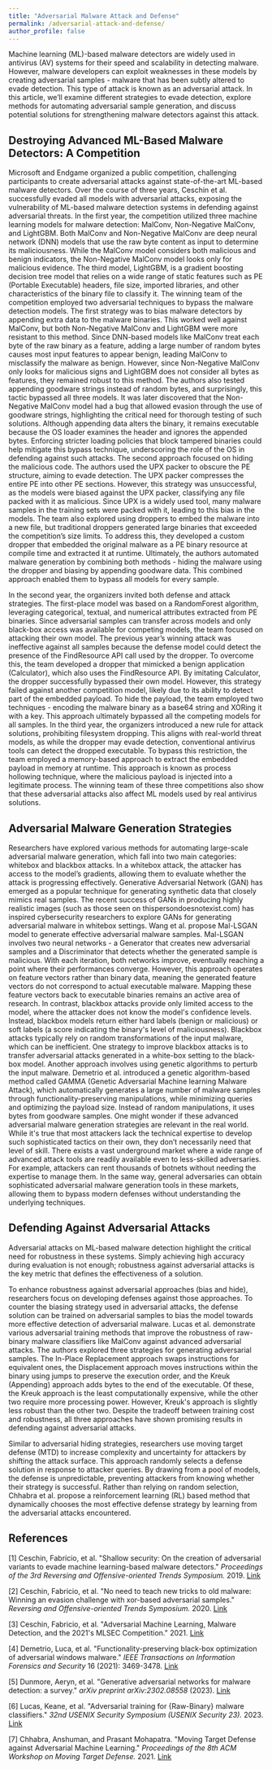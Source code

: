 ```yaml
---
title: "Adversarial Malware Attack and Defense"
permalink: /adversarial-attack-and-defense/
author_profile: false
---
```


Machine learning (ML)-based malware detectors are widely used in antivirus (AV) systems for their speed and scalability in detecting malware.  However, malware developers can exploit weaknesses in these models by creating adversarial samples - malware that has been subtly altered to evade detection. This type of attack is known as an adversarial attack. In this article, we’ll examine different strategies to evade detection, explore methods for automating adversarial sample generation, and discuss potential solutions for strengthening malware detectors against this attack.

## Destroying Advanced ML-Based Malware Detectors: A Competition

Microsoft and Endgame organized a public competition, challenging participants to create adversarial attacks against state-of-the-art ML-based malware detectors. Over the course of three years, Ceschin  et al. successfully evaded all models with adversarial attacks, exposing the vulnerability of ML-based malware detection systems in defending against adversarial threats.
In the first year, the competition utilized three machine learning models for malware detection: MalConv, Non-Negative MalConv, and LightGBM. Both MalConv and Non-Negative MalConv are deep neural network (DNN) models that use the raw byte content as input to determine its maliciousness. While the MalConv model considers both malicious and benign indicators, the Non-Negative MalConv model looks only for malicious evidence. The third model, LightGBM, is a gradient boosting decision tree model that relies on a wide range of static features such as PE (Portable Executable) headers, file size, imported libraries, and other characteristics of the binary file to classify it. The winning team of the competition employed two adversarial techniques to bypass the malware detection models. The first strategy was to bias malware detectors by appending extra data to the malware binaries. This worked well against MalConv, but both Non-Negative MalConv and LightGBM were more resistant to this method. Since DNN-based models like MalConv treat each byte of the raw binary as a feature, adding a large number of random bytes causes most input features to appear benign, leading MalConv to misclassify the malware as benign. However, since Non-Negative MalConv only looks for malicious signs and LightGBM does not consider all bytes as features, they remained robust to this method. The authors also tested appending goodware strings instead of random bytes, and surprisingly, this tactic bypassed all three models. It was later discovered that the Non-Negative MalConv model had a bug that allowed evasion through the use of goodware strings, highlighting the critical need for thorough testing of such solutions. Although appending data alters the binary, it remains executable because the OS loader examines the header and ignores the appended bytes. Enforcing stricter loading policies that block tampered binaries could help mitigate this bypass technique, underscoring the role of the OS in defending against such attacks. The second approach focused on hiding the malicious code. The authors used the UPX packer to obscure the PE structure, aiming to evade detection. The UPX packer compresses the entire PE into other PE sections. However, this strategy was unsuccessful, as the models were biased against the UPX packer, classifying any file packed with it as malicious. Since UPX is a widely used tool, many malware samples in the training sets were packed with it, leading to this bias in the models. The team also explored using droppers to embed the malware into a new file, but traditional droppers generated large binaries that exceeded the competition’s size limits. To address this, they developed a custom dropper that embedded the original malware as a PE binary resource at compile time and extracted it at runtime. 
Ultimately, the authors automated malware generation by combining both methods - hiding the malware using the dropper and biasing by appending goodware data. This combined approach enabled them to bypass all models for every sample.

In the second year, the organizers invited both defense and attack strategies. The first-place model was based on a RandomForest algorithm, leveraging categorical, textual, and numerical attributes extracted from PE binaries. Since adversarial samples can transfer across models and only black-box access was available for competing models, the team focused on attacking their own model. The previous year’s winning attack was ineffective against all samples because the defense model could detect the presence of the FindResource API call used by the dropper. To overcome this, the team developed a dropper that mimicked a benign application (Calculator), which also uses the FindResource API. By imitating Calculator, the dropper successfully bypassed their own model. However, this strategy failed against another competition model, likely due to its ability to detect part of the embedded payload. To hide the payload, the team employed two techniques - encoding the malware binary as a base64 string and XORing it with a key. This approach ultimately bypassed all the competing models for all samples.
In the third year, the organizers introduced a new rule for attack solutions, prohibiting filesystem dropping. This aligns with real-world threat models, as while the dropper may evade detection, conventional antivirus tools can detect the dropped executable. To bypass this restriction, the team employed a memory-based approach to extract the embedded payload in memory at runtime.  This approach is known as process hollowing technique, where the malicious payload is injected into a legitimate process.
The winning team of these three competitions also show that these adversarial attacks also affect ML models used by real antivirus solutions.

## Adversarial Malware Generation Strategies

Researchers have explored various methods for automating large-scale adversarial malware generation, which fall into two main categories: whitebox and blackbox attacks.
In a whitebox attack, the attacker has access to the model’s gradients, allowing them to evaluate whether the attack is progressing effectively. Generative Adversarial Network (GAN) has emerged as a popular technique for generating synthetic data that closely mimics real samples. The recent success of GANs in producing highly realistic images (such as those seen on thispersondoesnotexist.com) has inspired cybersecurity researchers to explore GANs for generating adversarial malware in whitebox settings. Wang et al. propose Mal-LSGAN model to generate effective adversarial malware samples. Mal-LSGAN involves two neural networks - a Generator that creates new adversarial samples and a Discriminator that detects whether the generated sample is malicious. With each iteration, both networks improve, eventually reaching a point where their performances converge. However, this approach operates on feature vectors rather than binary data, meaning the generated feature vectors do not correspond to actual executable malware. Mapping these feature vectors back to executable binaries remains an active area of research.
In contrast, blackbox attacks provide only limited access to the model, where the attacker does not know the model's confidence levels. Instead, blackbox models return either hard labels (benign or malicious) or soft labels (a score indicating the binary's level of maliciousness). Blackbox attacks typically rely on random transformations of the input malware, which can be inefficient. One strategy to improve blackbox attacks is to transfer adversarial attacks generated in a white-box setting to the black-box model. Another approach involves using genetic algorithms to perturb the input malware. Demetrio et al. introduced a genetic algorithm-based method called GAMMA (Genetic Adversarial Machine learning Malware Attack), which automatically generates a large number of malware samples through functionality-preserving manipulations, while minimizing queries and optimizing the payload size. Instead of random manipulations, it uses bytes from goodware samples.
One might wonder if these advanced adversarial malware generation strategies are relevant in the real world. While it's true that most attackers lack the technical expertise to develop such sophisticated tactics on their own, they don’t necessarily need that level of skill. There exists a vast underground market where a wide range of advanced attack tools are readily available  even to less-skilled adversaries. For example, attackers can rent thousands of botnets without needing the expertise to manage them. In the same way, general adversaries can obtain sophisticated adversarial malware generation tools in these markets, allowing them to bypass modern defenses without understanding the underlying techniques.

## Defending Against Adversarial Attacks

Adversarial attacks on ML-based malware detection highlight the critical need for robustness in these systems. Simply achieving high accuracy during evaluation is not enough; robustness against adversarial attacks is the key metric that defines the effectiveness of a solution.

To enhance robustness against adversarial approaches (bias and hide), researchers focus on developing defenses against those approaches. To counter the biasing strategy used in adversarial attacks, the defense solution can be trained on adversarial samples to bias the model towards more effective detection of adversarial malware. Lucas et al. demonstrate various adversarial training methods that improve the robustness of raw-binary malware classifiers like MalConv against advanced adversarial attacks. The authors explored three strategies for generating adversarial samples. The In-Place Replacement approach swaps instructions for equivalent ones, the Displacement approach moves instructions within the binary using jumps to preserve the execution order, and the Kreuk (Appending) approach adds bytes to the end of the executable. Of these, the Kreuk approach is the least computationally expensive, while the other two require more processing power. However, Kreuk's approach is slightly less robust than the other two. Despite the tradeoff between training cost and robustness, all three approaches have shown promising results in defending against adversarial attacks.

Similar to adversarial hiding strategies, researchers use moving target defense (MTD) to increase complexity and uncertainty for attackers by shifting the attack surface. This approach randomly selects a defense solution in response to attacker queries. By drawing from a pool of models, the defense is unpredictable, preventing attackers from knowing whether their strategy is successful. Rather than relying on random selection, Chhabra et al. propose a reinforcement learning (RL) based method that dynamically chooses the most effective defense strategy by learning from the adversarial attacks encountered.

## References


[1] Ceschin, Fabrício, et al. "Shallow security: On the creation of adversarial variants to evade machine learning-based malware detectors." _Proceedings of the 3rd Reversing and Offensive-oriented Trends Symposium._ 2019. [Link](https://dl.acm.org/doi/10.1145/3375894.3375898)

[2] Ceschin, Fabricio, et al. "No need to teach new tricks to old malware: Winning an evasion challenge with xor-based adversarial samples." _Reversing and Offensive-oriented Trends Symposium._ 2020. [Link](https://dl.acm.org/doi/10.1145/3433667.3433669)

[3] Ceschin, Fabricio, et al. "Adversarial Machine Learning, Malware Detection, and the 2021's MLSEC Competition." 2021. [Link](https://secret.inf.ufpr.br/2021/09/29/adversarial-machine-learning-malware-detection-and-the-2021s-mlsec-competition/)

[4] Demetrio, Luca, et al. "Functionality-preserving black-box optimization of adversarial windows malware." _IEEE Transactions on Information Forensics and Security_ 16 (2021): 3469-3478. [Link](https://ieeexplore.ieee.org/document/9437194)

[5] Dunmore, Aeryn, et al. "Generative adversarial networks for malware detection: a survey." _arXiv preprint arXiv:2302.08558_ (2023). [Link](https://ieeexplore.ieee.org/document/9685442)

[6] Lucas, Keane, et al. "Adversarial training for {Raw-Binary} malware classifiers." _32nd USENIX Security Symposium (USENIX Security 23)._ 2023. [Link](https://www.usenix.org/conference/usenixsecurity23/presentation/lucas)

[7] Chhabra, Anshuman, and Prasant Mohapatra. "Moving Target Defense against Adversarial Machine Learning." _Proceedings of the 8th ACM Workshop on Moving Target Defense._ 2021. [Link](https://dl.acm.org/doi/10.1145/3474370.3485662)
